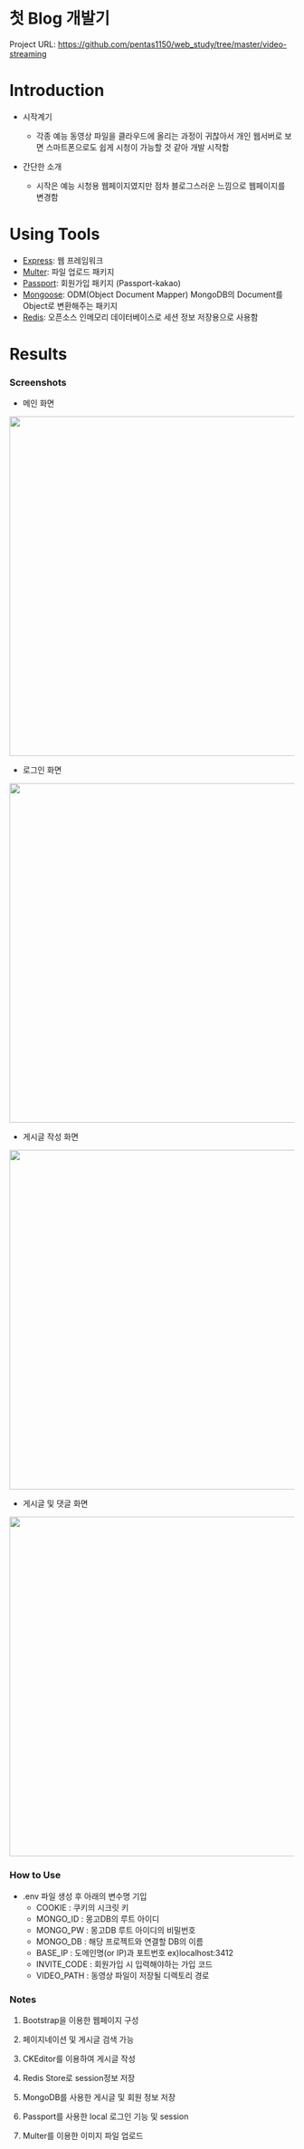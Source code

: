 # 첫 Blog 개발기
Project URL: https://github.com/pentas1150/web_study/tree/master/video-streaming

# Introduction
- 시작계기
  - 각종 예능 동영상 파일을 클라우드에 올리는 과정이 귀찮아서 개인 웹서버로 보면 스마트폰으로도 쉽게 시청이 가능할 것 같아 개발 시작함

- 간단한 소개
  - 시작은 예능 시청용 웹페이지였지만 점차 블로그스러운 느낌으로 웹페이지를 변경함

# Using Tools
- [Express](https://expressjs.com/): 웹 프레임워크
- [Multer](https://www.npmjs.com/package/multer): 파일 업로드 패키지
- [Passport](https://www.npmjs.com/package/passport): 회원가입 패키지 (Passport-kakao)
- [Mongoose](https://mongoosejs.com/): ODM(Object Document Mapper) MongoDB의 Document를 Object로 변환해주는 패키지
- [Redis](https://redis.io/): 오픈소스 인메모리 데이터베이스로 세션 정보 저장용으로 사용함

# Results
### Screenshots
- 메인 화면
<img src="https://postfiles.pstatic.net/MjAyMDA5MDJfMjk4/MDAxNTk5MDIwOTYxNzI4.m9HeCFD_e5CcfudRRgEbse7hCE5kYV4pkSToX4gXhNsg.dlR2EBLkZAqSt7NCH5s75eEw13-9IDSchaUhBIZV1sgg.PNG.ffanys_/3.png?type=w966" width="600px">

- 로그인 화면
<img src="https://postfiles.pstatic.net/MjAyMDA5MDJfNDUg/MDAxNTk5MDIwOTYwNzE4.UuxWy_fCEig9HcO_iUlcsk5EOp56z9HL79XkkFrO450g.qRcK6FV5ehS8pcMABkrKZrFivlgrrPrd_BRbdg7wr08g.PNG.ffanys_/1.png?type=w966" width="600px">

- 게시글 작성 화면
<img src="https://postfiles.pstatic.net/MjAyMDA5MDJfOCAg/MDAxNTk5MDIwOTYxNzU3.u0iXQkYf0sfdRsyI4Nn4V2AfNrA_KN8Zw2CjPFh5fG8g.MD9lqeVG3y5WR4Hs6pSi8qXbXw8sVhd2cJaNpNoOiHEg.PNG.ffanys_/2.png?type=w966" width="600px">

- 게시글 및 댓글 화면
<img src="https://postfiles.pstatic.net/MjAyMDA5MDJfMjk2/MDAxNTk5MDIwOTYxODQw.FQGgpr75-1DgomAw6T7grVXRuX2H_D_9clfDi2Imf6kg.OHkVbZ1odTGZk7XN5-bpd5qPLL3HsPyX8716g3D3LfAg.PNG.ffanys_/4.png?type=w966" width="600px">

### How to Use
- .env 파일 생성 후 아래의 변수명 기입
  - COOKIE : 쿠키의 시크릿 키
  - MONGO_ID : 몽고DB의 루트 아이디
  - MONGO_PW : 몽고DB 루트 아이디의 비밀번호
  - MONGO_DB : 해당 프로젝트와 연결할 DB의 이름
  - BASE_IP : 도메인명(or IP)과 포트번호 ex)localhost:3412
  - INVITE_CODE : 회원가입 시 입력해야하는 가입 코드
  - VIDEO_PATH : 동영상 파일이 저장될 디렉토리 경로

### Notes
1. Bootstrap을 이용한 웹페이지 구성

2. 페이지네이션 및 게시글 검색 가능

3. CKEditor를 이용하여 게시글 작성

4. Redis Store로 session정보 저장

5. MongoDB를 사용한 게시글 및 회원 정보 저장

6. Passport를 사용한 local 로그인 기능 및 session

7. Multer를 이용한 이미지 파일 업로드
